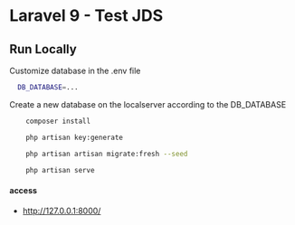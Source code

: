 # Laravel 9 - Test JDS

## Run Locally

Customize database in the .env file

```bash
  DB_DATABASE=...
```

Create a new database on the localserver according to the DB_DATABASE

```bash
    composer install
```

```bash
    php artisan key:generate
```

```bash
    php artisan artisan migrate:fresh --seed
```

```bash
    php artisan serve
```

#### access

-   http://127.0.0.1:8000/
